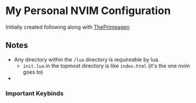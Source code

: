 # My Personal NVIM Configuration

Initially created following along with [ThePrimeagen](https://www.youtube.com/watch?v=w7i4amO_zaE)

## Notes

- Any directory within the `/lua` directory is *requireable* by lua.
    - `init.lua` in the topmost directory is like `index.html` (it's the one nvim goes to)
- 

### Important Keybinds
